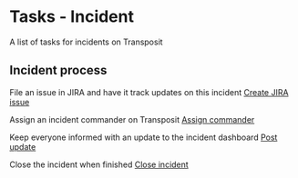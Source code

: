 # Tasks - Incident

A list of tasks for incidents on Transposit

## Incident process

File an issue in JIRA and have it track updates on this incident
[Create JIRA issue](https://console.transposit.com/mc/t/transposit-default-runbooks/actions/jira_create_issue)

Assign an incident commander on Transposit
[Assign commander](https://console.transposit.com/mc/t/transposit-default-runbooks/actions/assign_commander)

Keep everyone informed with an update to the incident dashboard
[Post update](https://console.transposit.com/mc/t/transposit-default-runbooks/actions/post_a_dashboard_update)

Close the incident when finished
[Close incident](https://console.transposit.com/mc/t/transposit-default-runbooks/actions/close_activity)

